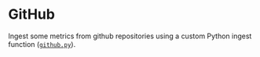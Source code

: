 # GitHub

Ingest some metrics from github repositories using a custom Python ingest function ([`github.py`](./github/github.py)).
